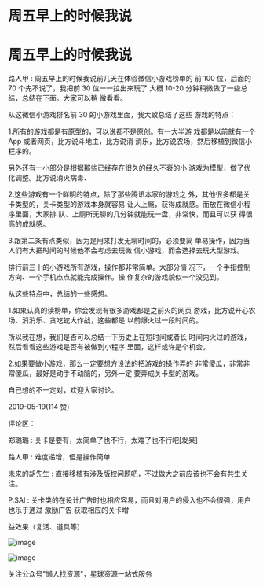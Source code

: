 # 周五早上的时候我说

# 周五早上的时候我说

路人甲 : 周五早上的时候我说前几天在体验微信小游戏榜单的 前 100 位，后面的 70 个先不说了，我把前 30 位一一拉出来玩了 大概 10-20 分钟稍微做了一些总结，总结在下面。大家可以稍 微看看。

从这微信小游戏排名前 30 的小游戏里面，我大致总结了这些 游戏的特点：

1.所有的游戏都是有原型的，可以说都不是原创。有一大半游 戏都是以前就有一个 App 或者网页，比方说斗地主，比方说消 消乐，比方说农场，然后移植到微信小程序的。

另外还有一小部分是根据那些已经存在很久的经久不衰的小 游戏为模型，做了优化调整。比方说消灭病毒、

2.这些游戏有一个鲜明的特点，除了那些腾讯本家的游戏之 外，其他很多都是关卡类型的，关卡类型的游戏本身就容易 让人上瘾，获得成就感。而放在微信小程序里面，大家排 队、上厕所无聊的几分钟就能玩一盘，非常快，而且可以获 得很高的成就感。

3.跟第二条有点类似，因为是用来打发无聊时间的，必须要简 单易操作，因为当人们有大把时间的时候他不会考虑去玩微 信小游戏，而会选择去玩大型游戏。

排行前三十的小游戏所有游戏，操作都非常简单。大部分情 况下，一个手指控制方向、一个手机点点就能完成操作。操 作复杂的游戏貌似一个没见到。

从这些特点中，总结的一些感想。

1.如果认真的读榜单，你会发现有很多游戏都是之前火的网页 游戏，比方说开心农场、消消乐、贪吃蛇大作战，这些都是 以前爆火过一段时间的。

所以我在想，我们是否可以总结一下历史上在短时间或者长 时间内火过的游戏，然后看看这些游戏是否有被做到小程序 里面，这样或许是个机会。

2.如果要做小游戏，那么一定要想方设法的把游戏的操作弄的 非常傻瓜，非常非常傻瓜，最好是动手不动脑的，另外一定 要弄成关卡型的游戏。

自己想的不一定对，欢迎大家讨论。

2019-05-19(114 赞)

评论区：

郑璐璐 : 关卡是要有，太简单了也不行，太难了也不行吧[发呆]

路人甲 : 难度递增，但是操作简单

未来的胡先生 : 直接移植有涉及版权问题吧，不过做大之前应该也不会有共生关注。

P.SAI : 关卡类的在设计广告时也相应容易，而且对用户的侵入也不会很强，用户也乐于通过 激励广告 获取相应的关卡增

益效果（复活、道具等）

![image](img/Image_113.png)

![image](img/Image_114.png)

关注公众号"懒人找资源"，星球资源一站式服务